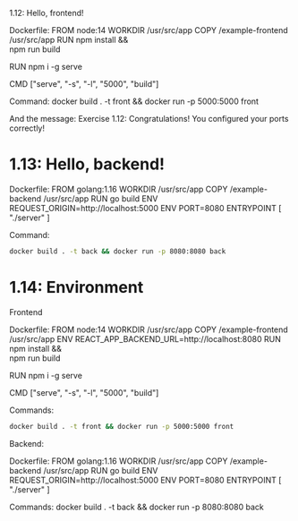 1.12: Hello, frontend!

Dockerfile:
FROM node:14
WORKDIR /usr/src/app
COPY /example-frontend /usr/src/app
RUN npm install && \
npm run build

RUN npm i -g serve

CMD ["serve", "-s", "-l", "5000", "build"]

Command: docker build . -t front && docker run -p 5000:5000 front

And the message: Exercise 1.12: Congratulations! You configured your ports correctly!


# 1.13: Hello, backend!

Dockerfile:
FROM golang:1.16
WORKDIR /usr/src/app
COPY /example-backend /usr/src/app
RUN go build
ENV REQUEST_ORIGIN=http://localhost:5000
ENV PORT=8080
ENTRYPOINT [ "./server" ]

Command: 
```sh
docker build . -t back && docker run -p 8080:8080 back
```

# 1.14: Environment

Frontend

Dockerfile:
FROM node:14
WORKDIR /usr/src/app
COPY /example-frontend /usr/src/app
ENV REACT_APP_BACKEND_URL=http://localhost:8080
RUN npm install && \
npm run build

RUN npm i -g serve

CMD ["serve", "-s", "-l", "5000", "build"]

Commands: 
```sh
docker build . -t front && docker run -p 5000:5000 front
```

Backend:

Dockerfile:
FROM golang:1.16
WORKDIR /usr/src/app
COPY /example-backend /usr/src/app
RUN go build
ENV REQUEST_ORIGIN=http://localhost:5000
ENV PORT=8080
ENTRYPOINT [ "./server" ]

Commands: docker build . -t back && docker run -p 8080:8080 back
